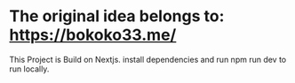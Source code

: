 # The original idea belongs to: https://bokoko33.me/

This Project is Build on Nextjs. install dependencies and run npm run dev to run locally.
